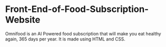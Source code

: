 # Front-End-of-Food-Subscription-Website

Omnifood is an AI Powered food subscription that will make you eat healthy again, 365 days per year. It is made using HTML and CSS.
